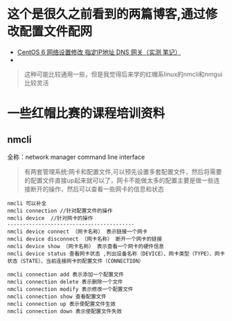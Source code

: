 # 这个是很久之前看到的两篇博客,通过修改配置文件配网

- [CentOS 6 网络设置修改 指定IP地址 DNS 网关（实测 笔记）](http://www.cnblogs.com/vicowong/archive/2011/04/23/2025545.html)
- [](https://blog.csdn.net/wendelee/article/details/17339835)


> 这种可能比较通用一些，但是我觉得后来学的红帽系linux的nmcli和nmgui比较灵活


# 一些红帽比赛的课程培训资料

## nmcli
全称：network manager command line interface
> 有两套管理系统:网卡和配置文件,可以预先设置多套配置文件，然后将需要的配置文件直接up起来就可以了，网卡不能做太多的配置主要是做一些连接断开的操作，然后可以查看一些网卡的信息和状态
```
nmcli 可以补全
nmcli connection //针对配置文件的操作
nmcli device  //针对网卡的操作
-----------------------------------------
nmcli device connect （网卡名称） 表示链接一个网卡
nmcli device disconnect （网卡名称） 断开一个网卡的链接
nmcli device show （网卡名称） 表示查看一个网卡的硬件信息
nmcli device status 查看网卡状态 ,列出设备名称（DEVICE）、网卡类型（TYPE）、网卡状态（STATE）、当前连接网卡的配置文件（CONNECTION）

nmcli connection add 表示添加一个配置文件
nmcli connection delete 表示删除一个文件
nmcli connection modify 表示修改一个配置文件
nmcli connection show 查看配置文件
nmcli connection up 表示使配置文件生效
nmcli connection down 表示使配置文件失效
```
